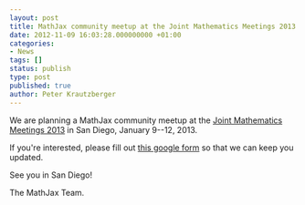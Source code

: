 ```yaml
---
layout: post
title: MathJax community meetup at the Joint Mathematics Meetings 2013
date: 2012-11-09 16:03:28.000000000 +01:00
categories:
- News
tags: []
status: publish
type: post
published: true
author: Peter Krautzberger
---
```


We are planning a MathJax community meetup at the [Joint Mathematics Meetings 2013](http://jointmathematicsmeetings.org/jmm) in San Diego, January 9--12, 2013.

If you're interested, please fill out [this google form](http://goo.gl/vZ2XJ) so that we can keep you updated.

See you in San Diego!

The MathJax Team.